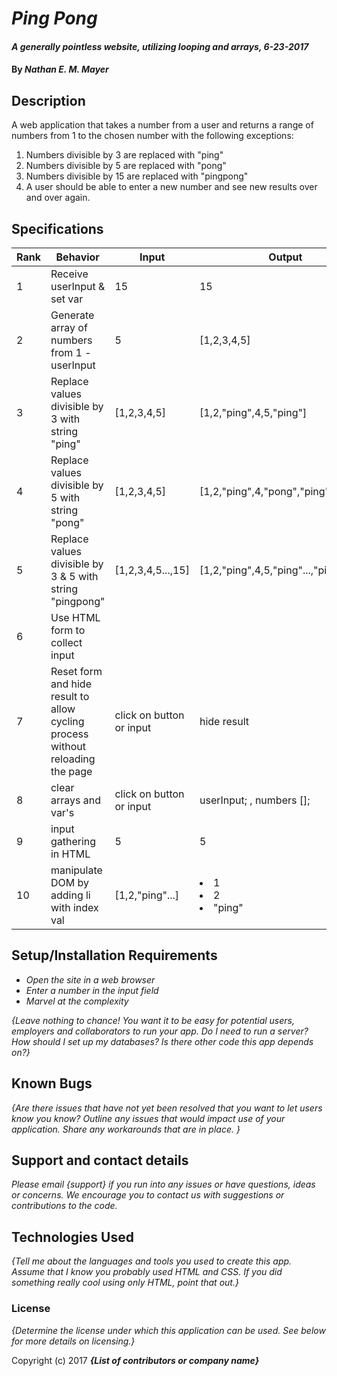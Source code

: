 # _Ping Pong_

#### _A generally pointless website, utilizing looping and arrays, 6-23-2017_

#### By _**Nathan E. M. Mayer**_

## Description

A web application that takes a number from a user and returns a range of numbers from 1 to the chosen number with the following exceptions:

1. Numbers divisible by 3 are replaced with "ping"
2. Numbers divisible by 5 are replaced with "pong"
3. Numbers divisible by 15 are replaced with "pingpong"
4. A user should be able to enter a new number and see new results over and over again.

## Specifications

| Rank  | Behavior   | Input  | Output |
|---|---|---|---|
| 1 | Receive userInput & set var  | 15  | 15  |
| 2 | Generate array of numbers from 1 - userInput  | 5  | [1,2,3,4,5]  |
| 3 | Replace values divisible by 3 with string "ping"  | [1,2,3,4,5]  | [1,2,"ping",4,5,"ping"]  |
| 4 | Replace values divisible by 5 with string "pong"  | [1,2,3,4,5]  | [1,2,"ping",4,"pong","ping"]  |
| 5 | Replace values divisible by 3 & 5 with string "pingpong"  | [1,2,3,4,5...,15]  | [1,2,"ping",4,5,"ping"...,"pingpong"]  |
| 6 | Use HTML form to collect input | | |
| 7 | Reset form and hide result to allow cycling process without reloading the page | click on button or input | hide result|
| 8 | clear arrays and var's | click on button or input | userInput; , numbers [];|
| 9 | input gathering in HTML | 5 | 5|
| 10 | manipulate DOM by adding li with index val | [1,2,"ping"...] | <li>1 <br> <li>2 <br><li>"ping" |

## Setup/Installation Requirements

* _Open the site in a web browser_
* _Enter a number in the input field_
* _Marvel at the complexity_

_{Leave nothing to chance! You want it to be easy for potential users, employers and collaborators to run your app. Do I need to run a server? How should I set up my databases? Is there other code this app depends on?}_

## Known Bugs

_{Are there issues that have not yet been resolved that you want to let users know you know?  Outline any issues that would impact use of your application.  Share any workarounds that are in place. }_

## Support and contact details

_Please email {support} if you run into any issues or have questions, ideas or concerns.  We encourage you to contact us with suggestions or contributions to the code._

## Technologies Used

_{Tell me about the languages and tools you used to create this app. Assume that I know you probably used HTML and CSS. If you did something really cool using only HTML, point that out.}_

### License

*{Determine the license under which this application can be used.  See below for more details on licensing.}*

Copyright (c) 2017 **_{List of contributors or company name}_**

